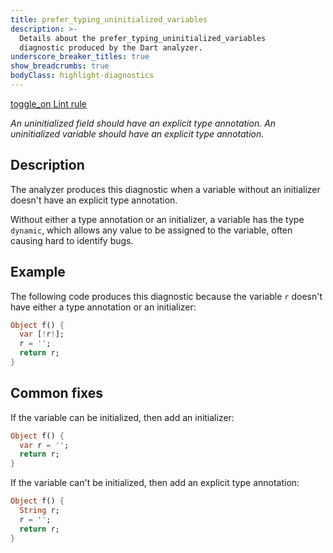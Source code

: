 ```yaml
---
title: prefer_typing_uninitialized_variables
description: >-
  Details about the prefer_typing_uninitialized_variables
  diagnostic produced by the Dart analyzer.
underscore_breaker_titles: true
show_breadcrumbs: true
bodyClass: highlight-diagnostics
---
```


<div class="tags">
  <a class="tag-label"
      href="/tools/linter-rules/prefer_typing_uninitialized_variables"
      title="Learn about the lint rule that enables this diagnostic."
      aria-label="Learn about the lint rule that enables this diagnostic."
      target="_blank">
    <span class="material-symbols" aria-hidden="true">toggle_on</span>
    <span>Lint rule</span>
  </a>
</div>

_An uninitialized field should have an explicit type annotation._
_An uninitialized variable should have an explicit type annotation._

## Description

The analyzer produces this diagnostic when a variable without an
initializer doesn't have an explicit type annotation.

Without either a type annotation or an initializer, a variable has the
type `dynamic`, which allows any value to be assigned to the variable,
often causing hard to identify bugs.

## Example

The following code produces this diagnostic because the variable `r`
doesn't have either a type annotation or an initializer:

```dart
Object f() {
  var [!r!];
  r = '';
  return r;
}
```

## Common fixes

If the variable can be initialized, then add an initializer:

```dart
Object f() {
  var r = '';
  return r;
}
```

If the variable can't be initialized, then add an explicit type
annotation:

```dart
Object f() {
  String r;
  r = '';
  return r;
}
```
